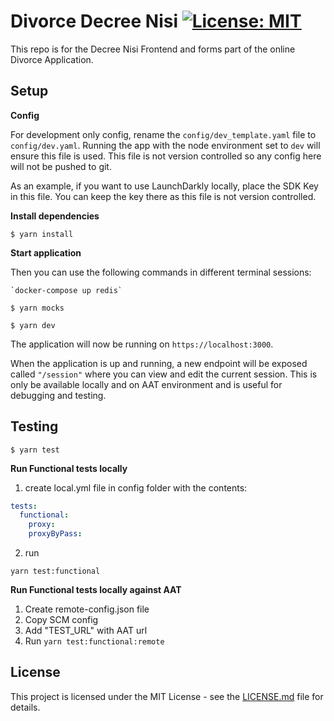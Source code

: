 # Divorce Decree Nisi [![License: MIT](https://img.shields.io/badge/License-MIT-yellow.svg)](https://opensource.org/licenses/MIT)

This repo is for the Decree Nisi Frontend and forms part of the online Divorce Application.

## Setup

**Config**

For development only config, rename the `config/dev_template.yaml` file to `config/dev.yaml`. Running the app with the node environment set to `dev` will ensure this file is used.
This file is not version controlled so any config here will not be pushed to git.

As an example, if you want to use LaunchDarkly locally, place the SDK Key in this file. You can keep the key there as this file is not version controlled.

**Install dependencies**

```shell
$ yarn install
```

**Start application**

Then you can use the following commands in different terminal sessions:

```shell
`docker-compose up redis`
```

```shell
$ yarn mocks
```

```shell
$ yarn dev
```

The application will now be running on ```https://localhost:3000```.

When the application is up and running, a new endpoint will be exposed called ```"/session"``` where you can view and edit the current session.
This is only be available locally and on AAT environment and is useful for debugging and testing.


## Testing

```shell
$ yarn test
```

**Run Functional tests locally**

1. create local.yml file in config folder with the contents:
```yml
tests:
  functional:
    proxy:
    proxyByPass:
```

2. run
```shell
yarn test:functional
```

**Run Functional tests locally against AAT**

1. Create remote-config.json file
2. Copy SCM config
3. Add "TEST_URL" with AAT url
4. Run `yarn test:functional:remote`

## License

This project is licensed under the MIT License - see the [LICENSE.md](LICENSE.md) file for details.
